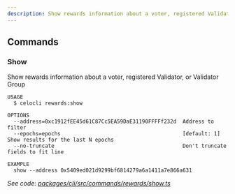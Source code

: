 ```yaml
---
description: Show rewards information about a voter, registered Validator, or Validator Group
---
```


## Commands

### Show

Show rewards information about a voter, registered Validator, or Validator Group

```
USAGE
  $ celocli rewards:show

OPTIONS
  --address=0xc1912fEE45d61C87Cc5EA59DaE31190FFFFf232d  Address to filter
  --epochs=epochs                                       [default: 1] Show results for the last N epochs
  --no-truncate                                         Don't truncate fields to fit line

EXAMPLE
  show --address 0x5409ed021d9299bf6814279a6a1411a7e866a631
```

_See code: [packages/cli/src/commands/rewards/show.ts](https://github.com/celo-org/celo-monorepo/tree/master/packages/cli/src/commands/rewards/show.ts)_
